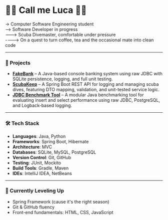 # 🔵🔵 Call me Luca 🔵🔵

-> Computer Software Engineering student  
--> Software Developer in progress   
---> Scuba Divemaster, comfortable under pressure  
----> On a quest to turn coffee, tea and the occasional mate into clean code

---

### 💾 Projects
- **[FakeBank](https://github.com/luca-pal/FakeBank)** – A Java-based console banking system using raw JDBC with SQLite persistence, logging, and full unit testing.
- **[ScubaKeep](https://github.com/luca-pal/ScubaKeep)** – A Spring Boot REST API for logging and managing scuba dives, featuring DTO mapping, validation, and unit-tested service logic.
- **[JDBC Benchmark Tool](https://github.com/luca-pal/jdbc-benchmark-tool)** – A modular Java benchmarking tool for evaluating insert and select performance using raw JDBC, PostgreSQL, and Logback-based logging.

---

### 🛠️ Tech Stack
- **Languages**: Java, Python   
- **Frameworks**: Spring Boot, Hibernate  
- **Architecture**: MVC  
- **Databases**: SQLite, MySQL, PostgreSQL  
- **Version Control**: Git, GitHub  
- **Testing**: JUnit, Mockito  
- **Build Tools**: Gradle, Maven
- **IDEs**: IntelliJ IDEA, NetBeans

---

### 🧙 Currently Leveling Up
- Spring Framework (cause it's the right season)
- Git & GitHub fluency
- Front-end fundamentals: HTML, CSS, JavaScript
